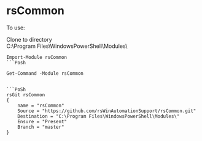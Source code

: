 rsCommon
========



To use:

Clone to directory<br>
C:\Program Files\WindowsPowerShell\Modules\

```Posh
Import-Module rsCommon
```Posh

Get-Command -Module rsCommon


```PoSh
rsGit rsCommon
{
    name = "rsCommon"
    Source = "https://github.com/rsWinAutomationSupport/rsCommon.git"
    Destination = "C:\Program Files\WindowsPowerShell\Modules\"
    Ensure = "Present"
    Branch = "master"
}
```